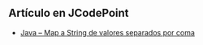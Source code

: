 ## Artículo en JCodePoint
* [Java – Map a String de valores separados por coma](https://jcodepoint.com/java/map-a-string-de-valores-separados-por-coma/)
